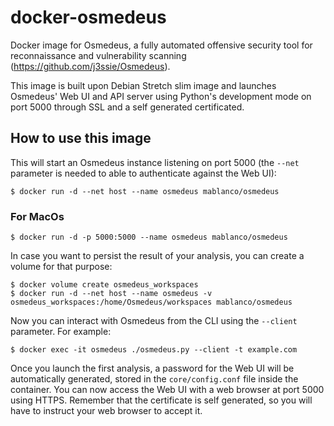 # docker-osmedeus

Docker image for Osmedeus, a fully automated offensive security tool for reconnaissance and vulnerability scanning (<https://github.com/j3ssie/Osmedeus>).

This image is built upon Debian Stretch slim image and launches Osmedeus' Web UI and API server using Python's development mode on port 5000 through SSL and a self generated certificated.

## How to use this image

This will start an Osmedeus instance listening on port 5000 (the `--net` parameter is needed to able to authenticate against the Web UI):

    $ docker run -d --net host --name osmedeus mablanco/osmedeus

### For MacOs

    $ docker run -d -p 5000:5000 --name osmedeus mablanco/osmedeus

In case you want to persist the result of your analysis, you can create a volume for that purpose:

    $ docker volume create osmedeus_workspaces
    $ docker run -d --net host --name osmedeus -v osmedeus_workspaces:/home/Osmedeus/workspaces mablanco/osmedeus

Now you can interact with Osmedeus from the CLI using the `--client` parameter. For example:

    $ docker exec -it osmedeus ./osmedeus.py --client -t example.com

Once you launch the first analysis, a password for the Web UI will be automatically generated, stored in the `core/config.conf` file inside the container. You can now access the Web UI with a web browser at port 5000 using HTTPS. Remember that the certificate is self generated, so you will have to instruct your web browser to accept it. 
